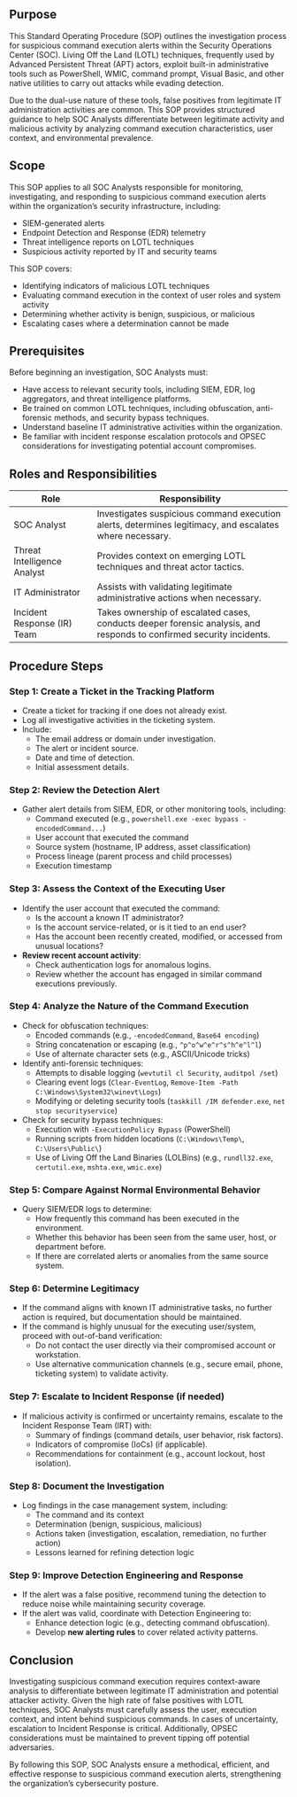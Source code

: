 ## Purpose
This Standard Operating Procedure (SOP) outlines the investigation process for suspicious command execution alerts within the Security Operations Center (SOC). Living Off the Land (LOTL) techniques, frequently used by Advanced Persistent Threat (APT) actors, exploit built-in administrative tools such as PowerShell, WMIC, command prompt, Visual Basic, and other native utilities to carry out attacks while evading detection.

Due to the dual-use nature of these tools, false positives from legitimate IT administration activities are common. This SOP provides structured guidance to help SOC Analysts differentiate between legitimate activity and malicious activity by analyzing command execution characteristics, user context, and environmental prevalence.
## Scope
This SOP applies to all SOC Analysts responsible for monitoring, investigating, and responding to suspicious command execution alerts within the organization’s security infrastructure, including:

- SIEM-generated alerts
- Endpoint Detection and Response (EDR) telemetry
- Threat intelligence reports on LOTL techniques
- Suspicious activity reported by IT and security teams

This SOP covers:

- Identifying indicators of malicious LOTL techniques
- Evaluating command execution in the context of user roles and system activity
- Determining whether activity is benign, suspicious, or malicious
- Escalating cases where a determination cannot be made

## Prerequisites
Before beginning an investigation, SOC Analysts must:

- Have access to relevant security tools, including SIEM, EDR, log aggregators, and threat intelligence platforms.
- Be trained on common LOTL techniques, including obfuscation, anti-forensic methods, and security bypass techniques.
- Understand baseline IT administrative activities within the organization.
- Be familiar with incident response escalation protocols and OPSEC considerations for investigating potential account compromises.

## Roles and Responsibilities

| Role                        | Responsibility                                                                                                       |
| --------------------------- | -------------------------------------------------------------------------------------------------------------------- |
| SOC Analyst                 | Investigates suspicious command execution alerts, determines legitimacy, and escalates where necessary.              |
| Threat Intelligence Analyst | Provides context on emerging LOTL techniques and threat actor tactics.                                               |
| IT Administrator            | Assists with validating legitimate administrative actions when necessary.                                            |
| Incident Response (IR) Team | Takes ownership of escalated cases, conducts deeper forensic analysis, and responds to confirmed security incidents. |

## Procedure Steps

### **Step 1: Create a Ticket in the Tracking Platform**

- Create a ticket for tracking if one does not already exist.
- Log all investigative activities in the ticketing system.
- Include:
    - The email address or domain under investigation.
    - The alert or incident source.
    - Date and time of detection.
    - Initial assessment details.
### **Step 2: Review the Detection Alert**

- Gather alert details from SIEM, EDR, or other monitoring tools, including:
    - Command executed (e.g., `powershell.exe -exec bypass -encodedCommand...`)
    - User account that executed the command
    - Source system (hostname, IP address, asset classification)
    - Process lineage (parent process and child processes)
    - Execution timestamp

### **Step 3: Assess the Context of the Executing User**

- Identify the user account that executed the command:
    - Is the account a known IT administrator?
    - Is the account service-related, or is it tied to an end user?
    - Has the account been recently created, modified, or accessed from unusual locations?
- **Review recent account activity**:
    - Check authentication logs for anomalous logins.
    - Review whether the account has engaged in similar command executions previously.

### **Step 4: Analyze the Nature of the Command Execution**

- Check for obfuscation techniques:
    - Encoded commands (e.g., `-encodedCommand`, `Base64 encoding`)
    - String concatenation or escaping (e.g., `^p^o^w^e^r^s^h^e^l^l`)
    - Use of alternate character sets (e.g., ASCII/Unicode tricks)
- Identify anti-forensic techniques:
    - Attempts to disable logging (`wevtutil cl Security`, `auditpol /set`)
    - Clearing event logs (`Clear-EventLog`, `Remove-Item -Path C:\Windows\System32\winevt\Logs`)
    - Modifying or deleting security tools (`taskkill /IM defender.exe`, `net stop securityservice`)
- Check for security bypass techniques:
    - Execution with `-ExecutionPolicy Bypass` (PowerShell)
    - Running scripts from hidden locations (`C:\Windows\Temp\`, `C:\Users\Public\`)
    - Use of Living Off the Land Binaries (LOLBins) (e.g., `rundll32.exe`, `certutil.exe`, `mshta.exe`, `wmic.exe`)

### **Step 5: Compare Against Normal Environmental Behavior**

- Query SIEM/EDR logs to determine:
    - How frequently this command has been executed in the environment.
    - Whether this behavior has been seen from the same user, host, or department before.
    - If there are correlated alerts or anomalies from the same source system.

### **Step 6: Determine Legitimacy**

- If the command aligns with known IT administrative tasks, no further action is required, but documentation should be maintained.
- If the command is highly unusual for the executing user/system, proceed with out-of-band verification:
    - Do not contact the user directly via their compromised account or workstation.
    - Use alternative communication channels (e.g., secure email, phone, ticketing system) to validate activity.

### **Step 7: Escalate to Incident Response (if needed)**

- If malicious activity is confirmed or uncertainty remains, escalate to the Incident Response Team (IRT) with:
    - Summary of findings (command details, user behavior, risk factors).
    - Indicators of compromise (IoCs) (if applicable).
    - Recommendations for containment (e.g., account lockout, host isolation).

### **Step 8: Document the Investigation**

- Log findings in the case management system, including:
    - The command and its context
    - Determination (benign, suspicious, malicious)
    - Actions taken (investigation, escalation, remediation, no further action)
    - Lessons learned for refining detection logic

### **Step 9: Improve Detection Engineering and Response**

- If the alert was a false positive, recommend tuning the detection to reduce noise while maintaining security coverage.
- If the alert was valid, coordinate with Detection Engineering to:
    - Enhance detection logic (e.g., detecting command obfuscation).
    - Develop **new alerting rules** to cover related activity patterns.

## Conclusion

Investigating suspicious command execution requires context-aware analysis to differentiate between legitimate IT administration and potential attacker activity. Given the high rate of false positives with LOTL techniques, SOC Analysts must carefully assess the user, execution context, and intent behind suspicious commands. In cases of uncertainty, escalation to Incident Response is critical. Additionally, OPSEC considerations must be maintained to prevent tipping off potential adversaries.

By following this SOP, SOC Analysts ensure a methodical, efficient, and effective response to suspicious command execution alerts, strengthening the organization’s cybersecurity posture.